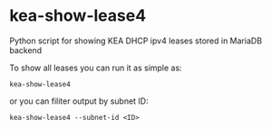 # kea-show-lease4
Python script for showing KEA DHCP ipv4 leases stored in MariaDB backend

To show all leases you can run it as simple as:

```
kea-show-lease4
```

or you can filiter output by subnet ID:

```
kea-show-lease4 --subnet-id <ID>
```


